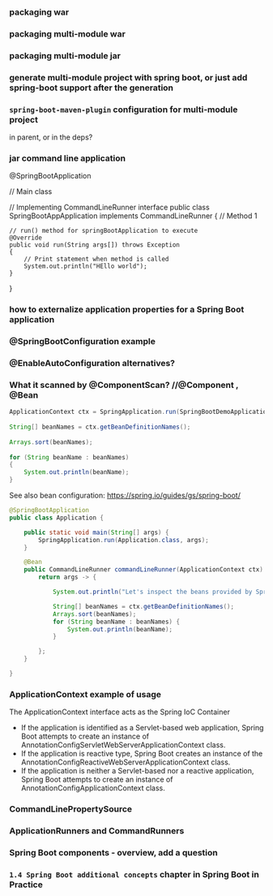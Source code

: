 ### packaging war
### packaging multi-module war
### packaging multi-module jar
### generate multi-module project with spring boot, or just add spring-boot support after the generation
### `spring-boot-maven-plugin` configuration for multi-module project
in parent, or in the deps? 

### jar command line application

@SpringBootApplication

// Main class

// Implementing CommandLineRunner interface
public class SpringBootAppApplication implements CommandLineRunner
{
// Method 1

    // run() method for springBootApplication to execute
    @Override
    public void run(String args[]) throws Exception
    {
        // Print statement when method is called
        System.out.println("HEllo world");
    }
}

### how to externalize application properties for a Spring Boot application
### @SpringBootConfiguration example 
### @EnableAutoConfiguration alternatives?
### What it scanned by @ComponentScan? //@Component , @Bean

```java
ApplicationContext ctx = SpringApplication.run(SpringBootDemoApplication.class, args);
 
String[] beanNames = ctx.getBeanDefinitionNames();
 
Arrays.sort(beanNames);
 
for (String beanName : beanNames) 
{
    System.out.println(beanName);
}
```

See also bean configuration: https://spring.io/guides/gs/spring-boot/
```java
@SpringBootApplication
public class Application {

	public static void main(String[] args) {
		SpringApplication.run(Application.class, args);
	}

	@Bean
	public CommandLineRunner commandLineRunner(ApplicationContext ctx) {
		return args -> {

			System.out.println("Let's inspect the beans provided by Spring Boot:");

			String[] beanNames = ctx.getBeanDefinitionNames();
			Arrays.sort(beanNames);
			for (String beanName : beanNames) {
				System.out.println(beanName);
			}

		};
	}

}
```

### ApplicationContext example of usage
The ApplicationContext interface acts as the Spring IoC Container

* If the application is identified as a Servlet-based web application, Spring Boot attempts to create an instance of 
AnnotationConfigServletWebServerApplicationContext class.
* If the application is reactive type, Spring Boot creates an instance of the 
AnnotationConfigReactiveWebServerApplicationContext class.
* If the application is neither a Servlet-based nor a reactive application, Spring Boot attempts to create an instance of 
AnnotationConfigApplicationContext class.

### CommandLinePropertySource
### ApplicationRunners and CommandRunners
### Spring Boot components - overview, add a question

### `1.4 Spring Boot additional concepts` chapter in Spring Boot in Practice


